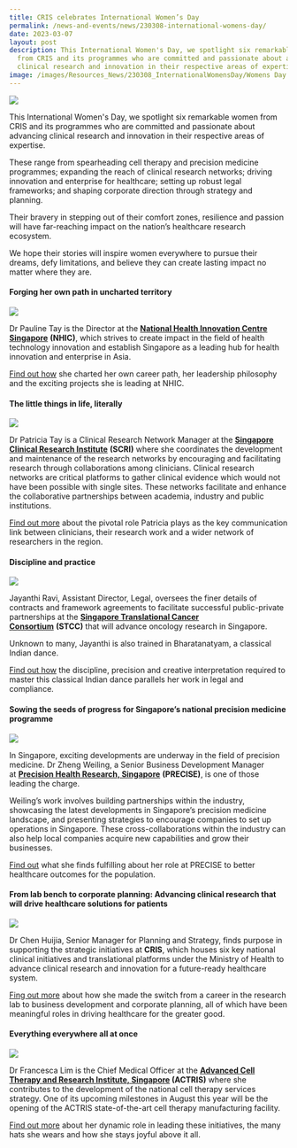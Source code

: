 ```yaml
---
title: CRIS celebrates International Women’s Day
permalink: /news-and-events/news/230308-international-womens-day/
date: 2023-03-07
layout: post
description: This International Women's Day, we spotlight six remarkable women
  from CRIS and its programmes who are committed and passionate about advancing
  clinical research and innovation in their respective areas of expertise.
image: /images/Resources_News/230308_InternationalWomensDay/Womens Day Thumbnail.png
---
```

![](/images/Resources_News/230308_InternationalWomensDay/Womens%20Day%20Banner.jpg)

This International Women's Day, we spotlight six remarkable women from CRIS and its programmes who are committed and passionate about advancing clinical research and innovation in their respective areas of expertise. 

These range from spearheading cell therapy and precision medicine programmes; expanding the reach of clinical research networks; driving innovation and enterprise for healthcare; setting up robust legal frameworks; and shaping corporate direction through strategy and planning.

Their bravery in stepping out of their comfort zones, resilience and passion will have far-reaching impact on the nation’s healthcare research ecosystem. 

We hope their stories will inspire women everywhere to pursue their dreams, defy limitations, and believe they can create lasting impact no matter where they are.

#### **Forging her own path in uncharted territory**

![](/images/Resources_News/230308_InternationalWomensDay/01_Pauline/2_Pauline.png)

Dr Pauline Tay is the Director at the [**National Health Innovation Centre Singapore**](https://nhic.sg/) **(NHIC)**, which strives to create impact in the field of health technology innovation and establish Singapore as a leading hub for health innovation and enterprise in Asia.

[Find out how](/news-and-events/news/230308-Pauline/) she charted her own career path, her leadership philosophy and the exciting projects she is leading at NHIC.

#### **The little things in life, literally**

![](/images/Resources_News/230308_InternationalWomensDay/02_Patricia/1_Patricia%20speaking.jpg)

Dr Patricia Tay is a Clinical Research Network Manager at the [**Singapore Clinical Research Institute**](http://scri.edu.sg/) **(SCRI)** where she coordinates the development and maintenance of the research networks by encouraging and facilitating research through collaborations among clinicians. Clinical research networks are critical platforms to gather clinical evidence which would not have been possible with single sites. These networks facilitate and enhance the collaborative partnerships between academia, industry and public institutions.

[Find out more](/news-and-events/news/230308-patricia/) about the pivotal role Patricia plays as the key communication link between clinicians, their research work and a wider network of researchers in the region.

#### **Discipline and practice**

![](/images/Resources_News/230308_InternationalWomensDay/03_Jayanthi/4_Jayanthi.jpg)

Jayanthi Ravi, Assistant Director, Legal, oversees the finer details of contracts and framework agreements to facilitate successful public-private partnerships at the [**Singapore Translational Cancer Consortium**](https://stcc.sg/) **(STCC)** that will advance oncology research in Singapore.

Unknown to many, Jayanthi is also trained in Bharatanatyam, a classical Indian dance.

[Find out how](/news-and-events/news/230308-jayanthi/) the discipline, precision and creative interpretation required to master this classical Indian dance parallels her work in legal and compliance.

#### **Sowing the seeds of progress for Singapore’s national precision medicine programme**

![](/images/Resources_News/230308_InternationalWomensDay/04_Weiling/2_Weiling_IMG_6131.jpg)

In Singapore, exciting developments are underway in the field of precision medicine. Dr Zheng Weiling, a Senior Business Development Manager at [**Precision Health Research, Singapore**](https://npm.sg/) **(PRECISE)**, is one of those leading the charge. 

Weiling’s work involves building partnerships within the industry, showcasing the latest developments in Singapore’s precision medicine landscape, and presenting strategies to encourage companies to set up operations in Singapore. These cross-collaborations within the industry can also help local companies acquire new capabilities and grow their businesses.

[Find out](/news-and-events/news/230308-weiling/) what she finds fulfilling about her role at PRECISE to better healthcare outcomes for the population.

#### **From lab bench to corporate planning: Advancing clinical research that will drive healthcare solutions for patients**

![](/images/Resources_News/230308_InternationalWomensDay/05_Huijia/5_Huijia%20meeting.jpg)

Dr Chen Huijia, Senior Manager for Planning and Strategy, finds purpose in supporting the strategic initiatives at **CRIS**, which houses six key national clinical initiatives and translational platforms under the Ministry of Health to advance clinical research and innovation for a future-ready healthcare system. 

[Fing out more](/news-and-events/news/230308-huijia/) about how she made the switch from a career in the research lab to business development and corporate planning, all of which have been meaningful roles in driving healthcare for the greater good.

#### **Everything everywhere all at once**

![](/images/Resources_News/230308_InternationalWomensDay/06_Francesca/4_Francesca%20meeting.jpg)

Dr Francesca Lim is the Chief Medical Officer at the **[Advanced Cell Therapy and Research Institute, Singapore](https://actris.sg/) (ACTRIS)** where she contributes to the development of the national cell therapy services strategy. One of its upcoming milestones in August this year will be the opening of the ACTRIS state-of-the-art cell therapy manufacturing facility.

[Find out more](/news-and-events/news/230308-francesca/) about her dynamic role in leading these initiatives, the many hats she wears and how she stays joyful above it all.